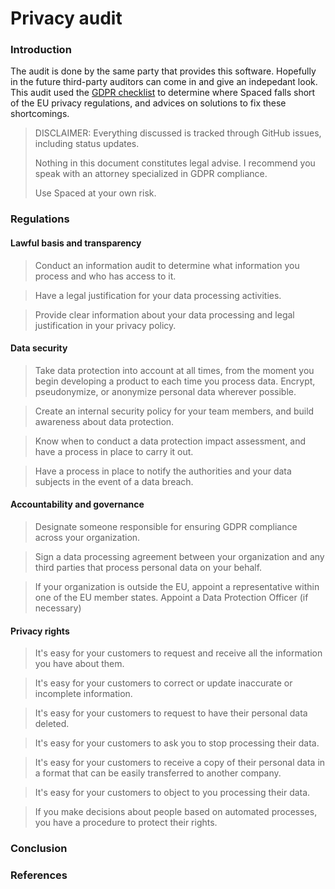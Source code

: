 # Privacy audit

### Introduction

The audit is done by the same party that provides this software. Hopefully in the future third-party auditors can come in and give an indepedant look. This audit used the [GDPR checklist](https://gdpr.eu/checklist/) to determine where Spaced falls short of the EU privacy regulations, and advices on solutions to fix these shortcomings.

> DISCLAIMER: Everything discussed is tracked through GitHub issues, including status updates. 
> 
> Nothing in this document constitutes legal advise. I recommend you speak with an attorney specialized in GDPR compliance.
> 
> Use Spaced at your own risk.

### Regulations

#### Lawful basis and transparency

> Conduct an information audit to determine what information you process and who has access to it.


> Have a legal justification for your data processing activities.


> Provide clear information about your data processing and legal justification in your privacy policy.

#### Data security

> Take data protection into account at all times, from the moment you begin developing a product to each time you process data.
Encrypt, pseudonymize, or anonymize personal data wherever possible.

> Create an internal security policy for your team members, and build awareness about data protection.

> Know when to conduct a data protection impact assessment, and have a process in place to carry it out.

> Have a process in place to notify the authorities and your data subjects in the event of a data breach.


#### Accountability and governance

> Designate someone responsible for ensuring GDPR compliance across your organization.

> Sign a data processing agreement between your organization and any third parties that process personal data on your behalf.

> If your organization is outside the EU, appoint a representative within one of the EU member states.
Appoint a Data Protection Officer (if necessary)


#### Privacy rights

> It's easy for your customers to request and receive all the information you have about them.

> It's easy for your customers to correct or update inaccurate or incomplete information.

> It's easy for your customers to request to have their personal data deleted.

> It's easy for your customers to ask you to stop processing their data.

> It's easy for your customers to receive a copy of their personal data in a format that can be easily transferred to another company.

> It's easy for your customers to object to you processing their data.

> If you make decisions about people based on automated processes, you have a procedure to protect their rights.


### Conclusion

### References

